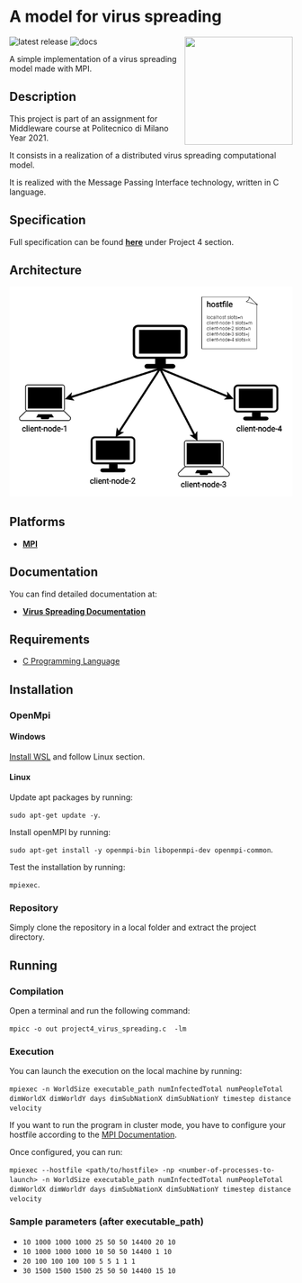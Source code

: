 # A model for virus spreading

<img src="https://upload.wikimedia.org/wikipedia/commons/6/6f/Open_MPI_logo.png" width=192px height=192 px align="right" >

![latest release](https://img.shields.io/github/v/release/ArmelliniFederico/Middleware?color=green)
![docs](https://img.shields.io/badge/docs-doxygen-brightgreen)

A simple implementation of a virus spreading model made with MPI.

## Description

This project is part of an assignment for Middleware course at Politecnico di Milano Year 2021.

It consists in a realization of a distributed virus spreading computational model.

It is realized with the Message Passing Interface technology, written in C language.

## Specification

Full specification can be found [**here**](../specs/specification.pdf) under Project 4 section.

## Architecture

![lel](.github/images/p4-arch.png)



## Platforms

- [**MPI**](https://www.open-mpi.org/)

## Documentation

You can find detailed documentation at:
- [**Virus Spreading Documentation**](https://github.com/ArmelliniFederico/Middleware/blob/main/P4-Virus_Spreading/docs/doc4.pdf)

## Requirements

- [C Programming Language](https://www.learn-c.org/)

## Installation

### OpenMpi

#### Windows
[Install WSL](https://docs.microsoft.com/it-it/windows/wsl/install-win10) and follow Linux section.

#### Linux
Update apt packages by running:

```sudo apt-get update -y```.

Install openMPI by running:

 `sudo apt-get install -y openmpi-bin libopenmpi-dev openmpi-common`.

Test the installation by running:

`mpiexec`.

### Repository
Simply clone the repository in a local folder and extract the project directory.

## Running

### Compilation
Open a terminal and run the following command:

`mpicc -o out project4_virus_spreading.c  -lm`

### Execution
You can launch the execution on the local machine by running:

```mpiexec -n WorldSize executable_path numInfectedTotal numPeopleTotal dimWorldX dimWorldY days dimSubNationX dimSubNationY timestep distance velocity```

If you want to run the program in cluster mode, you have to configure your hostfile according to the [MPI Documentation](https://www.open-mpi.org/faq/?category=running).

Once configured, you can run:

`mpiexec --hostfile <path/to/hostfile> -np <number-of-processes-to-launch> -n WorldSize executable_path numInfectedTotal numPeopleTotal dimWorldX dimWorldY days dimSubNationX dimSubNationY timestep distance velocity`

### Sample parameters (after executable_path)

* `10 1000 1000 1000 25 50 50 14400 20 10`
* `10 1000 1000 1000 10 50 50 14400 1 10`
* `20 100 100 100 100 5 5 1 1 1`
* `30 1500 1500 1500 25 50 50 14400 15 10`
